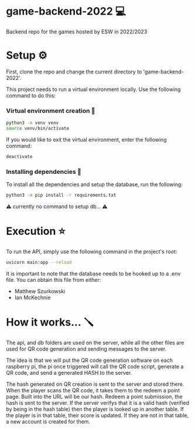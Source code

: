 # game-backend-2022 :computer:
Backend repo for the games hosted by ESW in 2022/2023


# Setup :gear:

First, clone the repo and change the current directory to 'game-backend-2022'.

This project needs to run a virtual environment locally. Use the following command to do this:

### Virtual environment creation :toolbox:

```bash
python3 -m venv venv
source venv/bin/activate
```
If you would like to exit the virtual environment, enter the following command:

```bash
deactivate
```

### Installing dependencies :hammer:

To install all the dependencies and setup the database, run the following:

```bash
python3 -m pip install -r requirements.txt
```
:warning: currently no command to setup db... :warning:

# Execution :star:

To run the API, simply use the following command in the project's root:

```bash
uvicorn main:app --reload
```

It is important to note that the database needs to be hooked up to a .env file. You can obtain this file from either:
- Matthew Szurkowski
- Ian McKechnie


# How it works... :screwdriver:

The api, and db folders are used on the server, while all the other files are used for QR code generation and sending messages to the server.

The idea is that we will put the QR code generation software on each raspberry pi, the pi once triggered will call the QR code script, generate a QR code, and send a generated HASH to the server. 

The hash generated on QR creation is sent to the server and stored there. When the player scans the QR code, it takes them to the redeem a point page. Built into the URL will be our hash. Redeem a point submission, the hash is sent to the server. If the server verifys that it is a valid hash (verified by being in the hash table) then the player is looked up in another table. If the player is in that table, their score is updated. If they are not in that table, a new account is created for them.
